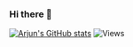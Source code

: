 ### Hi there 👋
[![Arjun's GitHub stats](https://github-readme-stats.vercel.app/api?username=ArjunSahlot)](https://github.com/ArjunSahlot)
![Views](https://komarev.com/ghpvc/?username=ArjunSahlot)
